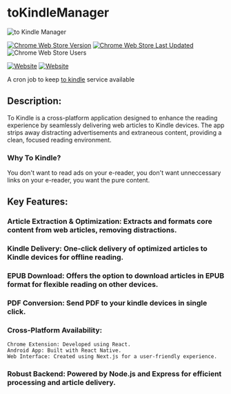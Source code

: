 # toKindleManager


![to Kindle Manager](https://github.com/athrvk/toKindleManager/actions/workflows/health_check.yml/badge.svg?event=schedule)

[![Chrome Web Store Version](https://img.shields.io/chrome-web-store/v/dnogomkankmcpeejhiedbkbamajmjedc)](https://chromewebstore.google.com/detail/to-kindle/dnogomkankmcpeejhiedbkbamajmjedc) [![Chrome Web Store Last Updated](https://img.shields.io/chrome-web-store/last-updated/dnogomkankmcpeejhiedbkbamajmjedc)](https://chromewebstore.google.com/detail/to-kindle/dnogomkankmcpeejhiedbkbamajmjedc) ![Chrome Web Store Users](https://img.shields.io/chrome-web-store/users/dnogomkankmcpeejhiedbkbamajmjedc)

[![Website](https://img.shields.io/website?url=https%3A%2F%2Ftokindle.in%2F)](https://tokindle.in/) [![Website](https://img.shields.io/website?url=https%3A%2F%2Fapi.tokindle.in%2F&label=server)](https://api.tokindle.in/health)



A cron job to keep [to kindle](https://tokindle.in/) service available 

## Description:
To Kindle is a cross-platform application designed to enhance the reading experience by seamlessly delivering web articles to Kindle devices.  The app strips away distracting advertisements and extraneous content, providing a clean, focused reading environment.

### Why To Kindle? 
You don't want to read ads on your e-reader, you don't want unneccessary links on your e-reader, you want the pure content.

## Key Features:

### Article Extraction & Optimization: Extracts and formats core content from web articles, removing distractions.

### Kindle Delivery: One-click delivery of optimized articles to Kindle devices for offline reading.

### EPUB Download: Offers the option to download articles in EPUB format for flexible reading on other devices.

### PDF Conversion: Send PDF to your kindle devices in single click.

### Cross-Platform Availability:
    Chrome Extension: Developed using React.
    Android App: Built with React Native.
    Web Interface: Created using Next.js for a user-friendly experience.

### Robust Backend: Powered by Node.js and Express for efficient processing and article delivery.
